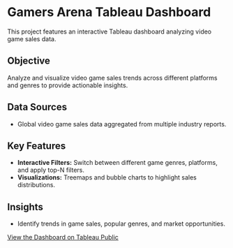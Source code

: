 # Gamers Arena Tableau Dashboard

This project features an interactive Tableau dashboard analyzing video game sales data.

## Objective
Analyze and visualize video game sales trends across different platforms and genres to provide actionable insights.

## Data Sources
- Global video game sales data aggregated from multiple industry reports.

## Key Features
- **Interactive Filters:** Switch between different game genres, platforms, and apply top-N filters.
- **Visualizations:** Treemaps and bubble charts to highlight sales distributions.

## Insights
- Identify trends in game sales, popular genres, and market opportunities.

[View the Dashboard on Tableau Public](https://public.tableau.com/app/profile/adriana.alanis/viz/GamersArena_16864356614890/Dashboard?publish=yes)

